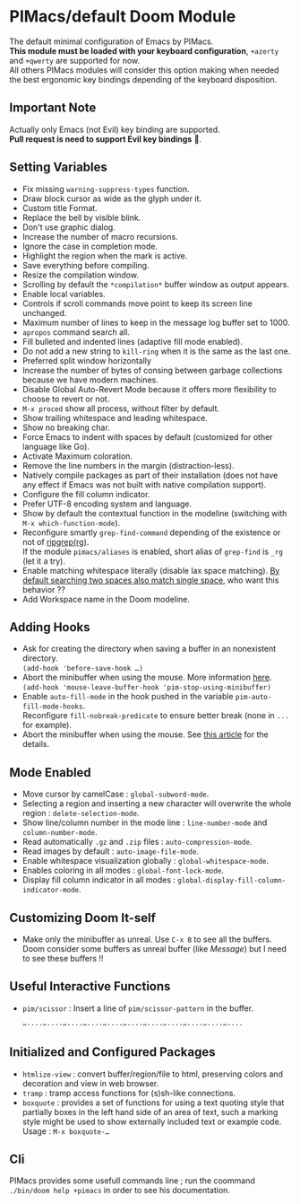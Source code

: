 # PIMacs/default Doom Module

The default minimal configuration of Emacs by PIMacs.  
**This module must be loaded with your keyboard configuration**, `+azerty` and
`+qwerty` are supported for now.  
All others PIMacs modules will consider this option making when needed the best
ergonomic key bindings depending of the keyboard disposition.


## Important Note

Actually only Emacs (not Evil) key binding are supported.  
**Pull request is need to support Evil key bindings** 🙏.

## Setting Variables

* Fix missing `warning-suppress-types` function.
* Draw block cursor as wide as the glyph under it.
* Custom title Format.
* Replace the bell by visible blink.
* Don't use graphic dialog.
* Increase the number of macro recursions.
* Ignore the case in completion mode.
* Highlight the region when the mark is active.
* Save everything before compiling.
* Resize the compilation window.
* Scrolling by default the `*compilation*` buffer window as output appears.
* Enable local variables.
* Controls if scroll commands move point to keep its screen line unchanged.
* Maximum number of lines to keep in the message log buffer set to 1000.
* `apropos` command search all.
* Fill bulleted and indented lines (adaptive fill mode enabled).
* Do not add a new string to `kill-ring` when it is the same as the last one.
* Preferred split window horizontally
* Increase the number of bytes of consing between garbage collections because we have modern machines.
* Disable Global Auto-Revert Mode because it offers more flexibility to choose
  to revert or not.
* `M-x proced` show all process, without filter by default.
* Show trailing whitespace and leading whitespace.
* Show no breaking char.
* Force Emacs to indent with spaces by default (customized for other language like Go).
* Activate Maximum coloration.
* Remove the line numbers in the margin (distraction-less).
* Natively compile packages as part of their installation (does not
  have any effect if Emacs was not built with native compilation support).
* Configure the fill column indicator.
* Prefer UTF-8 encoding system and language.
* Show by default the contextual function in the modeline (switching with `M-x which-function-mode`).
* Reconfigure smartly `grep-find-command` depending of the existence or not of [ripgrep(rg)](https://github.com/BurntSushi/ripgrep).  
  If the module `pimacs/aliases` is enabled, short alias of `grep-find` is `_rg` (let it a try).
* Enable matching whitespace literally (disable lax space matching).
  [By default searching two spaces also match single space](https://www.gnu.org/software/emacs/manual/html_node/emacs/Special-Isearch.html#Special-Isearch), who want this behavior ??
* Add Workspace name in the Doom modeline.

## Adding Hooks

* Ask for creating the directory when saving a buffer in an nonexistent directory.  
  `(add-hook 'before-save-hook …)`
* Abort the minibuffer when using the mouse. More information [here](https://trey-jackson.blogspot.com/2010/04/emacs-tip-36-abort-minibuffer-when.html).  
  `(add-hook 'mouse-leave-buffer-hook 'pim-stop-using-minibuffer)`
* Enable `auto-fill-mode` in the hook pushed in the variable `pim-auto-fill-mode-hooks`.  
  Reconfigure `fill-nobreak-predicate` to ensure better break (none in `...` for example).
* Abort the minibuffer when using the mouse.
  See [this article](https://trey-jackson.blogspot.com/2010/04/emacs-tip-36-abort-minibuffer-when.html) for the details.
  
## Mode Enabled

* Move cursor by camelCase : `global-subword-mode`.
* Selecting a region and inserting a new character will overwrite the whole region : `delete-selection-mode`.
* Show line/column number in the mode line : `line-number-mode` and `column-number-mode`.
* Read automatically  `.gz` and `.zip` files : `auto-compression-mode`.
* Read images by default : `auto-image-file-mode`.
* Enable whitespace visualization globally : `global-whitespace-mode`.
* Enables coloring in all modes : `global-font-lock-mode`.
* Display fill column indicator in all modes : `global-display-fill-column-indicator-mode`.

## Customizing Doom It-self

* Make only the minibuffer as unreal. Use `C-x B` to see all the buffers.  
  Doom consider some buffers as unreal buffer (like *Message*) but I need to see these buffers !!

## Useful Interactive Functions

* `pim/scissor` : Insert a line of `pim/scissor-pattern` in the buffer.
  
  `✂····✂····✂····✂····✂····✂····✂····✂····✂····✂····✂····`

## Initialized and Configured Packages

* `htmlize-view` : convert buffer/region/file to html, preserving colors and decoration and view in web browser.
* `tramp` : tramp access functions for (s)sh-like connections.
* `boxquote` : provides a set of functions for using a text quoting
  style that partially boxes in the left hand side of an area of text,
  such a marking style might be used to show externally included text
  or example code. Usage : `M-x boxquote-…`


## Cli

PIMacs provides some usefull commands line ; run the coommand
`./bin/doom help +pimacs` in order to see his documentation.
